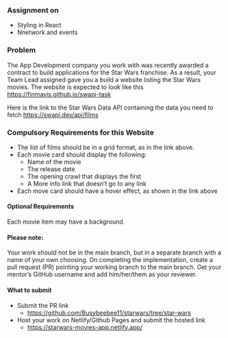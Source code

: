 ### Assignment on
- Styling in React
- Nnetwork and events

### Problem
The App Development company you work with was recently awarded a contract to build applications for the Star Wars franchise.
As a result, your Team Lead assigned gave you a build a website listing the Star Wars movies.
The website is expected to look like this https://finmavis.github.io/swapi-task

Here is the link to the Star Wars Data API containing the data you need to fetch
https://swapi.dev/api/films

### Compulsory Requirements for this Website 
- The list of films should be in a grid format, as in the link above.
- Each movie card should display the following:
    - Name of the movie
    - The release date
    - The opening crawl that displays the first 
    - A More info link that doesn’t go to any link 
- Each move card should have a hover effect, as shown in the link above

#### Optional Requirements
Each movie item may have a background. 

#### Please note:
Your work should not be in the main branch, but in a separate branch with a name of your own choosing.
On completing the implementation, create a pull request (PR) pointing your working branch to the main branch.
Get your mentor’s GitHub username and add him/her/them as your reviewer.

#### What to submit 
- Submit the PR link
    - https://github.com/Busybeebee11/starwars/tree/star-wars
- Host your work on Netlify/Github Pages and submit the hosted link
    - https://starwars-movies-app.netlify.app/

